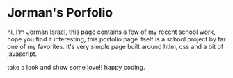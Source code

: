 # Jorman's Porfolio

hi, I'm Jorman Israel, this page contains a few of my recent school work, hope you find it interesting, this porfolio page 
itself is a school project by far one of my favorites. it's very simple page built around htlm, css and a bit of javascript.

take a look and show some love!! happy coding.
